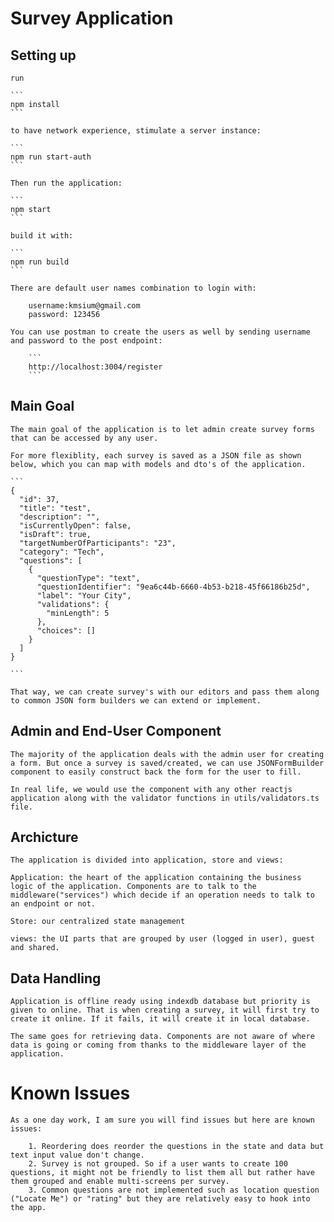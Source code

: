 # Survey Application

## Setting up

    run 
    
    ```
    npm install 
    ```

    to have network experience, stimulate a server instance:

    ```
    npm run start-auth
    ```

    Then run the application:

    ```
    npm start
    ```

    build it with:

    ```
    npm run build
    ```

    There are default user names combination to login with:

        username:kmsium@gmail.com
        password: 123456

    You can use postman to create the users as well by sending username and password to the post endpoint:

        ```
        http://localhost:3004/register
        ```

## Main Goal

    The main goal of the application is to let admin create survey forms that can be accessed by any user.

    For more flexiblity, each survey is saved as a JSON file as shown below, which you can map with models and dto's of the application.

    ```
    {
      "id": 37,
      "title": "test",
      "description": "",
      "isCurrentlyOpen": false,
      "isDraft": true,
      "targetNumberOfParticipants": "23",
      "category": "Tech",
      "questions": [
        {
          "questionType": "text",
          "questionIdentifier": "9ea6c44b-6660-4b53-b218-45f66186b25d",
          "label": "Your City",
          "validations": {
            "minLength": 5
          },
          "choices": []
        }
      ]
    }

    ```

    That way, we can create survey's with our editors and pass them along to common JSON form builders we can extend or implement.

## Admin and End-User Component

    The majority of the application deals with the admin user for creating a form. But once a survey is saved/created, we can use JSONFormBuilder component to easily construct back the form for the user to fill.

    In real life, we would use the component with any other reactjs application along with the validator functions in utils/validators.ts file.

## Archicture

    The application is divided into application, store and views:

    Application: the heart of the application containing the business logic of the application. Components are to talk to the middleware("services") which decide if an operation needs to talk to an endpoint or not.

    Store: our centralized state management

    views: the UI parts that are grouped by user (logged in user), guest and shared.

## Data Handling

    Application is offline ready using indexdb database but priority is given to online. That is when creating a survey, it will first try to create it online. If it fails, it will create it in local database.

    The same goes for retrieving data. Components are not aware of where data is going or coming from thanks to the middleware layer of the application.

# Known Issues

    As a one day work, I am sure you will find issues but here are known issues:

        1. Reordering does reorder the questions in the state and data but text input value don't change.
        2. Survey is not grouped. So if a user wants to create 100 questions, it might not be friendly to list them all but rather have them grouped and enable multi-screens per survey.
        3. Common questions are not implemented such as location question ("Locate Me") or "rating" but they are relatively easy to hook into the app.